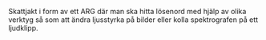 Skattjakt i form av ett ARG där man ska hitta lösenord med hjälp av olika verktyg så som att ändra ljusstyrka på bilder eller kolla spektrografen på ett ljudklipp.
